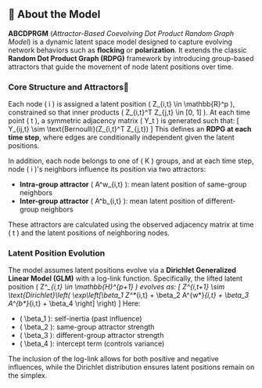 ## 📘 About the Model

**ABCDPRGM** (*Attractor-Based Coevolving Dot Product Random Graph Model*) is a dynamic latent space model designed to capture evolving network behaviors such as **flocking** or **polarization**. It extends the classic **Random Dot Product Graph (RDPG)** framework by introducing group-based attractors that guide the movement of node latent positions over time.

### Core Structure and Attractors🧲

Each node \( i \) is assigned a latent position \( Z_{i,t} \in \mathbb{R}^p \), constrained so that inner products \( Z_{i,t}^T Z_{j,t} \in [0, 1] \). At each time point \( t \), a symmetric adjacency matrix \( Y_t \) is generated such that:
\[
Y_{ij,t} \sim \text{Bernoulli}(Z_{i,t}^T Z_{j,t})
\]
This defines an **RDPG at each time step**, where edges are conditionally independent given the latent positions.

In addition, each node belongs to one of \( K \) groups, and at each time step, node \( i \)'s neighbors influence its position via two attractors:
- **Intra-group attractor** \( A^w_{i,t} \): mean latent position of same-group neighbors
- **Inter-group attractor** \( A^b_{i,t} \): mean latent position of different-group neighbors

These attractors are calculated using the observed adjacency matrix at time \( t \) and the latent positions of neighboring nodes.

### Latent Position Evolution

The model assumes latent positions evolve via a **Dirichlet Generalized Linear Model (GLM)** with a log-link function. Specifically, the lifted latent position \( Z^*_{i,t} \in \mathbb{H}^{p+1} \) evolves as:
\[
Z^*_{i,t+1} \sim \text{Dirichlet}\left( \exp\left[\beta_1 Z^*_{i,t} + \beta_2 A^{w*}_{i,t} + \beta_3 A^{b*}_{i,t} + \beta_4 \right] \right)
\]
Here:
- \( \beta_1 \): self-inertia (past influence)
- \( \beta_2 \): same-group attractor strength
- \( \beta_3 \): different-group attractor strength
- \( \beta_4 \): intercept term (controls variance)

The inclusion of the log-link allows for both positive and negative influences, while the Dirichlet distribution ensures latent positions remain on the simplex.